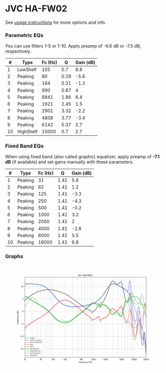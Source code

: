 # JVC HA-FW02
See [usage instructions](https://github.com/jaakkopasanen/AutoEq#usage) for more options and info.

### Parametric EQs
You can use filters 1-5 or 1-10. Apply preamp of -6.6 dB or -7.5 dB, respectively.

|   # | Type      |   Fc (Hz) |    Q |   Gain (dB) |
|-----|-----------|-----------|------|-------------|
|   1 | LowShelf  |       105 | 0.7  |         8.8 |
|   2 | Peaking   |        80 | 0.29 |        -5.6 |
|   3 | Peaking   |       164 | 0.31 |        -1.3 |
|   4 | Peaking   |       990 | 0.87 |         4   |
|   5 | Peaking   |      8841 | 1.86 |         6.4 |
|   6 | Peaking   |      1921 | 2.45 |         1.5 |
|   7 | Peaking   |      2901 | 3.32 |        -2.2 |
|   8 | Peaking   |      4808 | 3.77 |        -3.4 |
|   9 | Peaking   |      6142 | 5.37 |         2.7 |
|  10 | HighShelf |     10000 | 0.7  |         2.7 |

### Fixed Band EQs
When using fixed band (also called graphic) equalizer, apply preamp of **-7.1 dB** (if available) and set gains manually with these parameters.

|   # | Type    |   Fc (Hz) |    Q |   Gain (dB) |
|-----|---------|-----------|------|-------------|
|   1 | Peaking |        31 | 1.41 |         5.6 |
|   2 | Peaking |        62 | 1.41 |         1.2 |
|   3 | Peaking |       125 | 1.41 |        -3.3 |
|   4 | Peaking |       250 | 1.41 |        -4.3 |
|   5 | Peaking |       500 | 1.41 |        -0.2 |
|   6 | Peaking |      1000 | 1.41 |         3.2 |
|   7 | Peaking |      2000 | 1.41 |         2   |
|   8 | Peaking |      4000 | 1.41 |        -2.8 |
|   9 | Peaking |      8000 | 1.41 |         5.5 |
|  10 | Peaking |     16000 | 1.41 |         6.8 |

### Graphs
![](./JVC%20HA-FW02.png)

